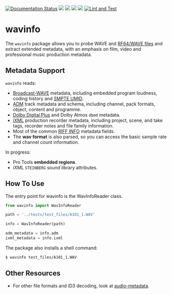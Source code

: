 [![Documentation Status](https://readthedocs.org/projects/wavinfo/badge/?version=latest)](https://wavinfo.readthedocs.io/en/latest/?badge=latest) ![](https://img.shields.io/github/license/iluvcapra/wavinfo.svg) ![](https://img.shields.io/pypi/pyversions/wavinfo.svg) [![](https://img.shields.io/pypi/v/wavinfo.svg)](https://pypi.org/project/wavinfo/) ![](https://img.shields.io/pypi/wheel/wavinfo.svg)
[![Lint and Test](https://github.com/iluvcapra/wavinfo/actions/workflows/python-package.yml/badge.svg)](https://github.com/iluvcapra/wavinfo/actions/workflows/python-package.yml)

# wavinfo

The `wavinfo` package allows you to probe WAVE and [RF64/WAVE files][eburf64] and extract extended metadata, with an emphasis on film, video and professional music production metadata.


## Metadata Support

`wavinfo` reads:

* [Broadcast-WAVE][bext] metadata, including embedded program
  loudness, coding history and [SMPTE UMID][smpte_330m2011].
* [ADM][adm] track metadata and schema, including channel, pack formats, object, content and programme.
* [Dolby Digital Plus][ebu3285s6] and Dolby Atmos `dbmd` metadata.
* [iXML][ixml] production recorder metadata, including project, scene, and take tags, recorder notes
  and file family information.
* Most of the common [RIFF INFO][info-tags] metadata fields.
* The __wav format__ is also parsed, so you can access the basic sample rate and channel count
  information.

In progress:
* Pro Tools __embedded regions__.
* iXML `STEINBERG` sound library attributes.

[bext]:https://wavinfo.readthedocs.io/en/latest/scopes/bext.html
[smpte_330m2011]:https://wavinfo.readthedocs.io/en/latest/scopes/bext.html#wavinfo.wave_bext_reader.WavBextReader.umid
[adm]:https://wavinfo.readthedocs.io/en/latest/scopes/adm.html
[ebu3285s6]:https://wavinfo.readthedocs.io/en/latest/scopes/dolby.html
[ixml]:https://wavinfo.readthedocs.io/en/latest/scopes/ixml.html
[info-tags]:https://wavinfo.readthedocs.io/en/latest/scopes/info.html
[eburf64]:https://tech.ebu.ch/docs/tech/tech3306v1_1.pdf


## How To Use

The entry point for wavinfo is the WavInfoReader class.

```python
from wavinfo import WavInfoReader

path = '../tests/test_files/A101_1.WAV'

info = WavInfoReader(path)

adm_metadata = info.adm
ixml_metadata = info.ixml
```

The package also installs a shell command:

```sh
$ wavinfo test_files/A101_1.WAV
```

## Other Resources

* For other file formats and ID3 decoding, look at [audio-metadata](https://github.com/thebigmunch/audio-metadata).
